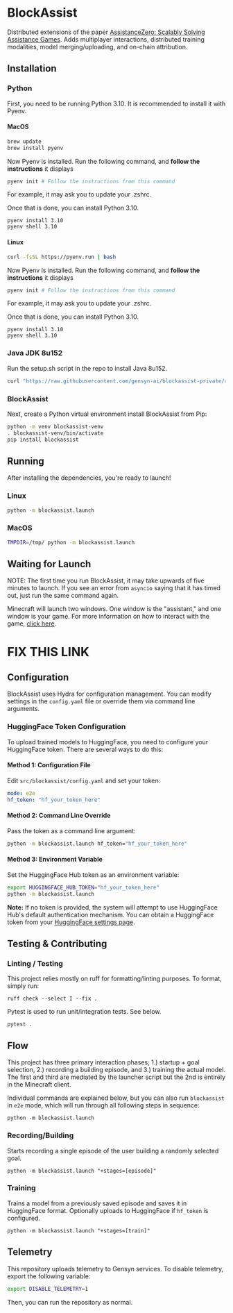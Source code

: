 # BlockAssist

Distributed extensions of the paper [AssistanceZero: Scalably Solving Assistance Games](https://arxiv.org/abs/2504.07091). Adds
multiplayer interactions, distributed training modalities, model merging/uploading, and on-chain attribution.

## Installation

### Python

First, you need to be running Python 3.10. It is recommended to install it with Pyenv.

#### MacOS

```bash
brew update
brew install pyenv
```

Now Pyenv is installed. Run the following command, and **follow the instructions** it displays

```bash
pyenv init # Follow the instructions from this command
```

For example, it may ask you to update your .zshrc.

Once that is done, you can install Python 3.10.

```
pyenv install 3.10
pyenv shell 3.10
```

#### Linux

```bash
curl -fsSL https://pyenv.run | bash
```

Now Pyenv is installed. Run the following command, and **follow the instructions** it displays

```bash
pyenv init # Follow the instructions from this command
```

For example, it may ask you to update your .zshrc.

Once that is done, you can install Python 3.10.

```
pyenv install 3.10
pyenv shell 3.10
```

### Java JDK 8u152

Run the setup.sh script in the repo to install Java 8u152.

```bash
curl "https://raw.githubusercontent.com/gensyn-ai/blockassist-private/refs/heads/main/setup.sh" | bash
```

### BlockAssist

Next, create a Python virtual environment install BlockAssist from Pip:

```bash
python -m venv blockassist-venv
. blockassist-venv/bin/activate
pip install blockassist
```

## Running

After installing the dependencies, you're ready to launch!

### Linux

```bash
python -m blockassist.launch
```

### MacOS

```bash
TMPDIR=/tmp/ python -m blockassist.launch
```

## Waiting for Launch

NOTE: The first time you run BlockAssist, it may take upwards of five minutes to launch. If you see an error from `asyncio` saying that it has timed out, just run the same command again.

Minecraft will launch two windows. One window is the "assistant," and one window is your game. For more information on how to interact with the game, [click here]().

# FIX THIS LINK

## Configuration

BlockAssist uses Hydra for configuration management. You can modify settings in the `config.yaml` file or override them via command line arguments.

### HuggingFace Token Configuration

To upload trained models to HuggingFace, you need to configure your HuggingFace token. There are several ways to do this:

#### Method 1: Configuration File

Edit `src/blockassist/config.yaml` and set your token:

```yaml
mode: e2e
hf_token: "hf_your_token_here"
```

#### Method 2: Command Line Override

Pass the token as a command line argument:

```bash
python -m blockassist.launch hf_token="hf_your_token_here"
```

#### Method 3: Environment Variable

Set the HuggingFace Hub token as an environment variable:

```bash
export HUGGINGFACE_HUB_TOKEN="hf_your_token_here"
python -m blockassist.launch
```

**Note:** If no token is provided, the system will attempt to use HuggingFace Hub's default authentication mechanism. You can obtain a HuggingFace token from your [HuggingFace settings page](https://huggingface.co/settings/tokens).

## Testing & Contributing

### Linting / Testing

This project relies mostly on ruff for formatting/linting purposes. To format, simply run:

    ruff check --select I --fix .

Pytest is used to run unit/integration tests. See below.

    pytest .

## Flow

This project has three primary interaction phases; 1.) startup + goal selection, 2.) recording a building episode, and 3.) training the actual model. The first and third are mediated by the launcher script but the 2nd is entirely in the Minecraft client.

Individual commands are explained below, but you can also run `blockassist` in `e2e` mode, which will run through all following steps in sequence:

    python -m blockassist.launch

### Recording/Building

Starts recording a single episode of the user building a randomly selected goal.

    python -m blockassist.launch "+stages=[episode]"

### Training

Trains a model from a previously saved episode and saves it in HuggingFace format. Optionally uploads to HuggingFace if `hf_token` is configured.

    python -m blockassist.launch "+stages=[train]"

## Telemetry

This repository uploads telemetry to Gensyn services. To disable telemetry, export the following variable:

```bash
export DISABLE_TELEMETRY=1
```

Then, you can run the repository as normal.
